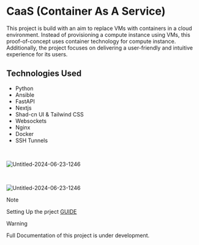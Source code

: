 # CaaS (Container As A Service)

This project is build with an aim to replace VMs with containers in a cloud environment. Instead of provisioning a compute instance using VMs, this proof-of-concept uses container technology for compute instance. Additionally, the project focuses on delivering a user-friendly and intuitive experience for its users.

## Technologies Used

- Python
- Ansible
- FastAPI
- Nextjs
- Shad-cn UI & Tailwind CSS
- Websockets
- Nginx
- Docker
- SSH Tunnels
  
<br>

![Untitled-2024-06-23-1246](https://github.com/user-attachments/assets/96a9255a-8a2d-4365-acbe-babb8abd4730)

<br>

![Untitled-2024-06-23-1246](https://github.com/user-attachments/assets/7494d168-b900-4050-89a2-0240182d775d)

> [!NOTE]
> Setting Up the prject [GUIDE](https://caas.aaraz.me/documentation/projectsetup)

> [!WARNING]
> Full Documentation of this project is under development.

